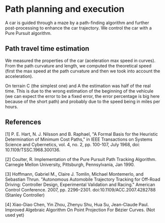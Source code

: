 # Path planning and execution

A car is guided through a maze by a path-finding algorithm and further post-processing to enhance the car trajectory. We control the car with a Pure Pursuit algorithm.


## Path travel time estimation

We measured the properties of the car (aceleration max speed in curves).
From the path curvature and length, we computed the theoretical speed (first the max speed at the path curvature and then we took into account the acceleration).

On terrain C (the simplest one) and A the estimation was half of the real time. This is due to the wrong estimation of the beginning of the vehicule (we can expect the error to be a fixed error, the error percentage is big here because of the short path) and probably due to the speed being in miles per hours.

## References

<a id="1">[1]</a> P. E. Hart, N. J. Nilsson and B. Raphael, "A Formal Basis for the Heuristic Determination of Minimum Cost Paths," in IEEE Transactions on Systems Science and Cybernetics, vol. 4, no. 2, pp. 100-107, July 1968, doi: 10.1109/TSSC.1968.300136.

<a id="2">[2]</a> Coulter, R. Implementation of the Pure Pursuit Path Tracking Algorithm. Carnegie Mellon University, Pittsburgh, Pennsylvania, Jan 1990.

<a id="3">[3]</a> Hoffmann, Gabriel M., Claire J. Tomlin, Michael Montemerlo, and Sebastian Thrun. "Autonomous Automobile Trajectory Tracking for Off-Road Driving: Controller Design, Experimental Validation and Racing." American Control Conference. 2007, pp. 2296–2301. doi:10.1109/ACC.2007.4282788 (Stanley Controller)

<a id="4">[4]</a> Xiao-Diao Chen, Yin Zhou, Zhenyu Shu, Hua Su, Jean-Claude Paul. Improved Algebraic Algorithm On Point Projection For Bézier Curves. (Not used yet)